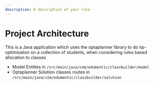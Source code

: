 ```yaml
---
description: A description of your rule
---
```


# Project Architecture

This is a Java application which uses the optaplanner library
to do np-optimisaiton on a collection of students, when considering rules
based allocation to classes

- Model Entities in `/src/main/java/com/edumentic/classbuilder/model`
- Optaplanner Solution classes routes in `/src/main/java/com/edumentic/classbuilder/solution`